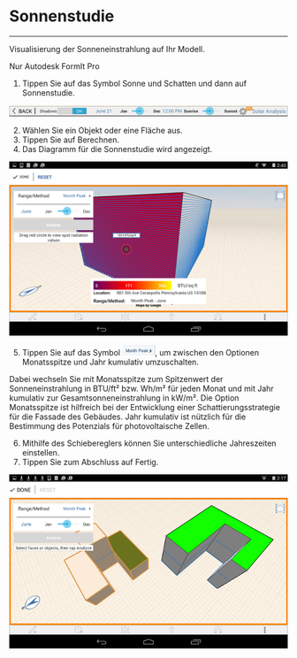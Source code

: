 

# Sonnenstudie

---

Visualisierung der Sonneneinstrahlung auf Ihr Modell.

Nur Autodesk FormIt Pro

1. Tippen Sie auf das Symbol Sonne und Schatten und dann auf Sonnenstudie.

![](Images/GUID-8EBAC0F5-F5E0-478A-AFD1-BBA7D9A8F613-low.png)

2. Wählen Sie ein Objekt oder eine Fläche aus.
3. Tippen Sie auf Berechnen.
4. Das Diagramm für die Sonnenstudie wird angezeigt.

![](Images/GUID-AF2806F0-3957-472A-979C-1235E1403684-low.png)

5. Tippen Sie auf das Symbol ![](Images/GUID-031D977C-EEAA-44AD-B73D-19FB4A2C0117-low.jpg), um zwischen den Optionen Monatsspitze und Jahr kumulativ umzuschalten.

Dabei wechseln Sie mit Monatsspitze zum Spitzenwert der Sonneneinstrahlung in BTU/ft² bzw. Wh/m² für jeden Monat und mit Jahr kumulativ zur Gesamtsonneneinstrahlung in kW/m². Die Option Monatsspitze ist hilfreich bei der Entwicklung einer Schattierungsstrategie für die Fassade des Gebäudes. Jahr kumulativ ist nützlich für die Bestimmung des Potenzials für photovoltaische Zellen.

6. Mithilfe des Schiebereglers können Sie unterschiedliche Jahreszeiten einstellen.
7. Tippen Sie zum Abschluss auf Fertig.

![](Images/GUID-B7AFB8B3-8686-4FBE-A24D-366FCEAE4114-low.png)

